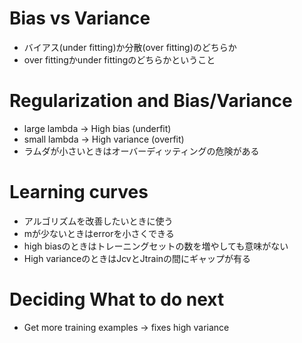 # Bias vs Variance
- バイアス(under fitting)か分散(over fitting)のどちらか
- over fittingかunder fittingのどちらかということ

# Regularization and Bias/Variance
- large lambda -> High bias (underfit)
- small lambda -> High variance (overfit)
- ラムダが小さいときはオーバーディッティングの危険がある

# Learning curves
- アルゴリズムを改善したいときに使う
- mが少ないときはerrorを小さくできる
- high biasのときはトレーニングセットの数を増やしても意味がない
- High varianceのときはJcvとJtrainの間にギャップが有る

# Deciding What to do next
- Get more training examples -> fixes high variance
